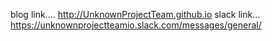 blog link.... http://UnknownProjectTeam.github.io
slack link... https://unknownprojectteamio.slack.com/messages/general/
